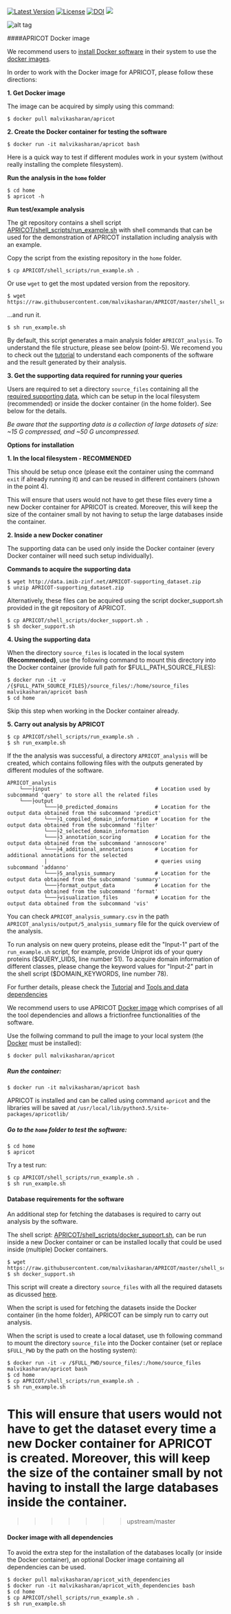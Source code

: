 [![Latest Version](https://img.shields.io/pypi/v/bio-apricot.svg)](https://pypi.python.org/pypi/bio-apricot/)
[![License](https://img.shields.io/pypi/l/bio-apricot.svg)](https://pypi.python.org/pypi/bio-apricot/)
[![DOI](https://zenodo.org/badge/21283/malvikasharan/APRICOT.svg)](https://zenodo.org/badge/latestdoi/21283/malvikasharan/APRICOT)
[![](https://images.microbadger.com/badges/image/malvikasharan/apricot.svg)](https://microbadger.com/images/malvikasharan/apricot "Get your own image badge on microbadger.com")

![alt tag](https://github.com/malvikasharan/APRICOT/blob/master/APRICOT_logo.png)

####APRICOT Docker image

We recommend users to [install Docker software](https://docs.docker.com/engine/installation/) in their system to use the [docker images](https://hub.docker.com/r/malvikasharan/). 

In order to work with the Docker image for APRICOT, please follow these directions:

**1. Get Docker image**

  The image can be acquired by simply using this command:

  ```
  $ docker pull malvikasharan/apricot
  ```

**2. Create the Docker container for testing the software**
  
  ```
  $ docker run -it malvikasharan/apricot bash
  ```
  
  Here is a quick way to test if different modules work in your system (without really installing the complete filesystem).
  
  **Run the analysis in the `home` folder**
  
  ```
  $ cd home
  $ apricot -h
  ```
  
   **Run test/example analysis**
  
   The git repository contains a shell script [APRICOT/shell_scripts/run_example.sh](https://github.com/malvikasharan/APRICOT/blob/master/shell_scripts/run_example.sh) with shell commands that can be used for the demonstration of APRICOT installation including analysis with an example. 

  Copy the script from the existing repository in the `home` folder.
  ```
  $ cp APRICOT/shell_scripts/run_example.sh .
  ```
  
  Or use `wget` to get the most updated version from the repository.
  ```
  $ wget https://raw.githubusercontent.com/malvikasharan/APRICOT/master/shell_scripts/run_example.sh
  ```
  
  ...and run it.
  ```
  $ sh run_example.sh
  ```
  
  By default, this script generates a main analysis folder `APRICOT_analysis`. To understand the file structure, please see below (point-5). We recomend you to check out the [tutorial](https://github.com/malvikasharan/APRICOT/blob/master/documentation/APRICOT_tutorial.md) to understand each components of the software and the result generated by their analysis. 

**3. Get the supporting data required for running your queries**

  Users are required to set a directory `source_files` containing all the [required supporting data](https://github.com/malvikasharan/APRICOT/blob/master/documentation/database_dependencies.md), which can be setup in the local filesystem (recommended) or inside the docker container (in the home folder). See below for the details. 
  
  *Be aware that the supporting data is a collection of large datasets of size: ~15 G compressed, and ~50 G uncompressed.*
  
  **Options for installation**
  
  **1. In the local filesystem - RECOMMENDED** 
  
  This should be setup once (please exit the container using the command `exit` if already running it) and can be reused in different containers (shown in the point 4).
  
  This will ensure that users would not have to get these files every time a new Docker container for APRICOT is created. Moreover, this will keep the size of the container small by not having to setup the large databases inside the container.
  
  **2. Inside a new Docker conatiner**
  
  The supporting data can be used only inside the Docker container (every Docker container will need such setup individually).
  
  **Commands to acquire the supporting data**
  
  ```
  $ wget http://data.imib-zinf.net/APRICOT-supporting_dataset.zip
  $ unzip APRICOT-supporting_dataset.zip
  ```
  
  Alternatively, these files can be acquired using the script docker_support.sh provided in the git repository of APRICOT.

  ```
  $ cp APRICOT/shell_scripts/docker_support.sh .
  $ sh docker_support.sh
  ```

**4. Using the supporting data**
    
  When the directory `source_files` is located in the local system **(Recommended)**, use the following command to mount this directory into the Docker container (provide full path for $FULL_PATH_SOURCE_FILES):

  ```
  $ docker run -it -v /{$FULL_PATH_SOURCE_FILES}/source_files/:/home/source_files malvikasharan/apricot bash
  $ cd home
  ```
  
  Skip this step when working in the Docker container already.
  
**5. Carry out analysis by APRICOT**
  ```
  $ cp APRICOT/shell_scripts/run_example.sh .
  $ sh run_example.sh
  ```
  
  If the the analysis was successful, a directory `APRICOT_analysis` will be created, which contains following files with the outputs generated by different modules of the software.
  
  ```
  APRICOT_analysis
      └───├input                                  # Location used by subcommand 'query' to store all the related files
      └───├output
              └───├0_predicted_domains            # Location for the output data obtained from the subcommand 'predict'
              └───├1_compiled_domain_information  # Location for the output data obtained from the subcommand 'filter'          
              └───├2_selected_domain_information            
              └───├3_annotation_scoring           # Location for the output data obtained from the subcommand 'annoscore'
              └───├4_additional_annotations       # Location for additional annotations for the selected 
              |                                   # queries using subcommand 'addanno'
              └───├5_analysis_summary             # Location for the output data obtained from the subcommand 'summary'
              └───├format_output_data             # Location for the output data obtained from the subcommand 'format'
              └───├visualization_files            # Location for the output data obtained from the subcommand 'vis'
  ```
  
  You can check `APRICOT_analysis_summary.csv` in the path `APRICOT_analysis/output/5_analysis_summary` file for the quick overview of the analysis.
  
  To run analysis on new query proteins, please edit the "Input-1" part of the `run_example.sh` script, for example, provide Uniprot ids of your query proteins ($QUERY_UIDS, line number 51). To acquire domain information of different classes, please change the keyword values for "Input-2" part in the shell script ($DOMAIN_KEYWORDS, line number 78).
  
  For further details, please check the [Tutorial](https://github.com/malvikasharan/APRICOT/blob/master/documentation/APRICOT_tutorial.md) and [Tools and data dependencies](https://github.com/malvikasharan/APRICOT/blob/master/documentation/software_dependencies.md)

We recommend users to use APRICOT [Docker image](https://docs.docker.com/v1.8/userguide/dockerimages/) which comprises of all the tool dependencies and allows a frictionfree functionalities of the software.

Use the follwing command to pull the image to your local system (the [Docker](https://docs.docker.com/engine/installation/) must be installed):

````
$ docker pull malvikasharan/apricot
````

##### Run the container:
````
$ docker run -it malvikasharan/apricot bash
````

APRICOT is installed and can be called using command `apricot` and the libraries will be saved at `/usr/local/lib/python3.5/site-packages/apricotlib/`


##### Go to the `home` folder to test the software:

````
$ cd home
$ apricot
````

Try a test run:

````
$ cp APRICOT/shell_scripts/run_example.sh .
$ sh run_example.sh
````

#### Database requirements for the software

An additional step for fetching the databases is required to carry out analysis by the software.

The shell script: [APRICOT/shell_scripts/docker_support.sh](https://raw.githubusercontent.com/malvikasharan/APRICOT/master/shell_scripts/docker_support.sh), can be run inside a new Docker container or can be installed locally that could be used inside (multiple) Docker containers.

````
$ wget https://raw.githubusercontent.com/malvikasharan/APRICOT/master/shell_scripts/docker_support.sh
$ sh docker_support.sh
````

This script will create a directory `source_files` with all the required datasets as dicussed [here](https://github.com/malvikasharan/APRICOT/blob/master/documentation/data_requirements.md).

When the script is used for fetching the datasets inside the Docker container (in the home folder), APRICOT can be simply run to carry out analysis.

When the script is used to create a local dataset, use th following
command to mount the directory `source_file` into the Docker container
(set or replace `$FULL_PWD` by the path on the hosting system):

```
$ docker run -it -v /$FULL_PWD/source_files/:/home/source_files malvikasharan/apricot bash
$ cd home
$ cp APRICOT/shell_scripts/run_example.sh .
$ sh run_example.sh
```

This will ensure that users would not have to get the dataset every time a new Docker container for APRICOT is created. Moreover, this will keep the size of the container small by not having to install the large databases inside the container.
=======
>>>>>>> upstream/master

#### Docker image with all dependencies

To avoid the extra step for the installation of the databases locally (or inside the Docker container), an optional Docker image containing all dependencies can be used.

````
$ docker pull malvikasharan/apricot_with_dependencies
$ docker run -it malvikasharan/apricot_with_dependencies bash
$ cd home
$ cp APRICOT/shell_scripts/run_example.sh .
$ sh run_example.sh
````
